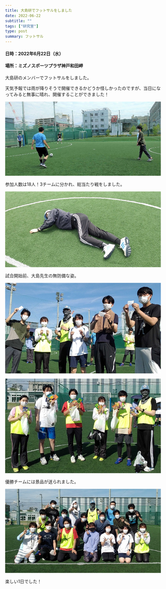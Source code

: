 ```yaml
---
title: 大島研でフットサルをしました
date: 2022-06-22
subtitle: ""
tags: ["研究室"]
type: post
summary: フットサル
---
```



#### 日時：2022年6月22日（水）
#### 場所：ミズノスポーツプラザ神戸和田岬

大島研のメンバーでフットサルをしました。

天気予報では雨が降りそうで開催できるかどうか怪しかったのですが、当日になってみると無事に晴れ、開催することができました！

![](game.jpg)

参加人数は18人！3チームに分かれ、総当たり戦をしました。

![](keeper.jpg)

試合開始前、大島先生の無防備な姿。

![](winners1.jpg)

![](winners2.jpg)
  
優勝チームには景品が送られました。

![](featured.jpg)

楽しい1日でした！


<!-- 1. 論文採録バージョン -->
<!-- [第一著者]さんの論文が「[学会フルネーム]」に採録されました。 -->

<!-- [公式Webページ](学会公式ページTopのURL) -->


<!-- 書誌情報。書式はPublicationsを参考。変にコードブロックとかで囲まなくてOK -->


<!-- [年月日]に発表予定 -->



<!-- 2. 論文発表済みバージョン -->
<!-- [第一著者]さんが「[学会フルネーム]」で発表しました。 -->

<!-- [公式Webページ](学会公式ページTopのURL) -->


<!-- 書誌情報。書式はPublicationsを参考。変にコードブロックとかで囲まなくてOK -->


<!-- 3. 論文受賞バージョン -->
<!-- [第一著者]さんの論文が「[学会フルネーム]」で「[受賞名]」を受賞しました -->

<!-- [公式Webページ](学会公式ページTopのURL) -->


<!-- 書誌情報。書式はPublicationsを参考。変にコードブロックとかで囲まなくてOK -->

<!-- 同学会複数名の場合は並べて良い感じにして -->